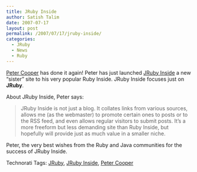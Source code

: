 ```yaml
---
title: JRuby Inside
author: Satish Talim
date: 2007-07-17
layout: post
permalink: /2007/07/17/jruby-inside/
categories:
  - JRuby
  - News
  - Ruby
---
```

<div>
  <p>
    <a href="http://www.petercooper.co.uk/">Peter Cooper</a> has done it again! Peter has just launched <a href="http://www.jrubyinside.com/">JRuby Inside</a> a new &#8220;sister&#8221; site to his very popular Ruby Inside. JRuby Inside focuses just on <strong>JRuby</strong>.
  </p>
  
  <p>
    About JRuby Inside, Peter says:
  </p>
  
  <blockquote>
    <p>
      JRuby Inside is not just a blog. It collates links from various sources, allows me (as the webmaster) to promote certain ones to posts or to the RSS feed, and even allows regular visitors to submit posts. It&#8217;s a more freeform but less demanding site than Ruby Inside, but hopefully will provide just as much value in a smaller niche.
    </p>
  </blockquote>
  
  <p>
    Peter, the very best wishes from the Ruby and Java communities for the success of JRuby Inside.
  </p>
</div>

Technorati Tags: <a href="http://technorati.com/tag/JRuby" rel="tag">JRuby</a>, <a href="http://technorati.com/tag/JRuby+Inside" rel="tag">JRuby Inside</a>, <a href="http://technorati.com/tag/Peter+Cooper" rel="tag">Peter Cooper</a>
